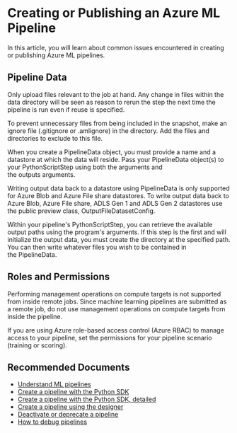 <properties
	pageTitle="Creating or Publishing an Azure ML Pipeline"
	description="Creating or Publishing an Azure ML Pipeline"
	infoBubbleText="Creating or Publishing an Azure ML Pipeline"
	service="microsoft.machinelearning"
	resource="pipelines"
	authors="bradwall"
	ms.author="bradwall"
	supportTopicIds="32690845"
	productPesIds="16644"
	cloudEnvironments="public, fairfax, mooncake, usnat, ussec"
	articleId="microsoft.machinelearning.pipelines.createdeactivatepipeline"
	selfHelpType="generic"
	ownershipId="AzureML_AzureMachineLearningServices"
/>

# Creating or Publishing an Azure ML Pipeline

In this article, you will learn about common issues encountered in creating or publishing Azure ML pipelines.

## Pipeline Data
Only upload files relevant to the job at hand. Any change in files within the data directory will be seen as reason to rerun the step the next time the pipeline is run even if reuse is specified.

To prevent unnecessary files from being included in the snapshot, make an ignore file (.gitignore or .amlignore) in the directory. Add the files and directories to exclude to this file.

When you create a PipelineData object, you must provide a name and a datastore at which the data will reside. Pass your PipelineData object(s) to your PythonScriptStep using both the arguments and the outputs arguments.

Writing output data back to a datastore using PipelineData is only supported for Azure Blob and Azure File share datastores.
To write output data back to Azure Blob, Azure File share, ADLS Gen 1 and ADLS Gen 2 datastores use the public preview class, OutputFileDatasetConfig.

Within your pipeline's PythonScriptStep, you can retrieve the available output paths using the program's arguments. If this step is the first and will initialize the output data, you must create the directory at the specified path. You can then write whatever files you wish to be contained in the PipelineData.

## Roles and Permissions
Performing management operations on compute targets is not supported from inside remote jobs. Since machine learning pipelines are submitted as a remote job, do not use management operations on compute targets from inside the pipeline.

If you are using Azure role-based access control (Azure RBAC) to manage access to your pipeline, set the permissions for your pipeline scenario (training or scoring).



## **Recommended Documents**

* [Understand ML pipelines](https://docs.microsoft.com/azure/machine-learning/concept-ml-pipelines)
* [Create a pipeline with the Python SDK](https://docs.microsoft.com/azure/machine-learning/concept-ml-pipelines#building-pipelines-with-the-python-sdk)
* [Create a pipeline with the Python SDK, detailed](https://docs.microsoft.com/azure/machine-learning/how-to-create-your-first-pipeline)
* [Create a pipeline using the designer](https://docs.microsoft.com/azure/machine-learning/concept-ml-pipelines#building-pipelines-with-the-designer)
* [Deactivate or deprecate a pipeline](https://docs.microsoft.com/azure/machine-learning/how-to-schedule-pipelines#deactivate-the-pipeline)
* [How to debug pipelines](https://docs.microsoft.com/azure/machine-learning/how-to-debug-pipelines)

